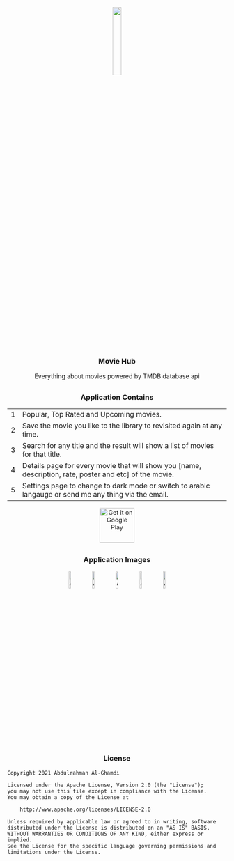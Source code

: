<div align="center"><img src="https://i.ibb.co/RhsWf0q/icon.png" width="20%"></div>

<h3 align="center">Movie Hub</h3>

<p align="center">
    Everything about movies powered by TMDB database api
</p>

##

<h3 align="center">Application Contains</h3>

<table align="center">
    <tr><td align="center">1</td><td>Popular, Top Rated and Upcoming movies.</td></tr>
    <tr><td align="center">2</td><td>Save the movie you like to the library to revisited again at any time.</td></tr>
    <tr><td align="center">3</td><td>Search for any title and the result will show a list of movies for that title.</td></tr>
    <tr><td align="center">4</td><td>Details page for every movie that will show you [name, description, rate, poster and etc] of the movie.</td></tr>
    <tr><td align="center">5</td><td>Settings page to change to dark mode or switch to arabic langauge or send me any thing via the email.</td></tr>
</table>

<div align="center">
    <a href='https://play.google.com/store/apps/details?id=com.ss.moviehub'>
        <img alt='Get it on Google Play' src='https://play.google.com/intl/en_us/badges/images/generic/en_badge_web_generic.png' height='80px'/>
    </a>
</div>

##

<h3 align="center">Application Images</h3>

<div align="center">
<img alt="App image" src="https://i.ibb.co/RCzmLjf/1.png" width="10%">
<img alt="App image" src="https://i.ibb.co/7WL1Cv1/2.png" width="10%">
<img alt="App image" src="https://i.ibb.co/1v96LG2/3.png" width="10%">
<img alt="App image" src="https://i.ibb.co/4WFb3sz/4.png" width="10%">
<img alt="App image" src="https://i.ibb.co/17RNLTD/5.png" width="10%">
</div>

##

<h3 align="center">License</h3>

```
Copyright 2021 Abdulrahman Al-Ghamdi

Licensed under the Apache License, Version 2.0 (the "License");
you may not use this file except in compliance with the License.
You may obtain a copy of the License at

    http://www.apache.org/licenses/LICENSE-2.0

Unless required by applicable law or agreed to in writing, software
distributed under the License is distributed on an "AS IS" BASIS,
WITHOUT WARRANTIES OR CONDITIONS OF ANY KIND, either express or implied.
See the License for the specific language governing permissions and
limitations under the License.
```

